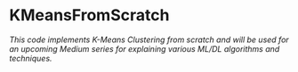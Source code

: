 # KMeansFromScratch

*This code implements K-Means Clustering from scratch and will be used for an upcoming Medium series for explaining various ML/DL algorithms and techniques.*